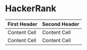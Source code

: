 # HackerRank

| First Header  | Second Header |
| ------------- | ------------- |
| Content Cell  | Content Cell  |
| Content Cell  | Content Cell  |
